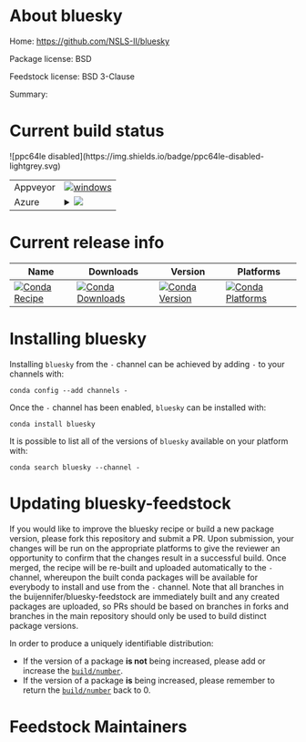 About bluesky
=============

Home: https://github.com/NSLS-II/bluesky

Package license: BSD

Feedstock license: BSD 3-Clause

Summary: 



Current build status
====================


<table><tr>
    <td>Appveyor</td>
    <td>
      <a href="https://ci.appveyor.com/project/buijennifer/bluesky-feedstock/branch/master">
        <img alt="windows" src="https://img.shields.io/appveyor/ci/buijennifer/bluesky-feedstock/master.svg?label=Windows">
      </a>
    </td>
  </tr>
    
  <tr>
    <td>Azure</td>
    <td>
      <details>
        <summary>
          <a href="https://dev.azure.com/buijennifer/nsls2/_build/latest?definitionId=&branchName=master">
            <img src="https://dev.azure.com/buijennifer/nsls2/_apis/build/status/bluesky-feedstock?branchName=master">
          </a>
        </summary>
        <table>
          <thead><tr><th>Variant</th><th>Status</th></tr></thead>
          <tbody><tr>
              <td>linux_python3.6</td>
              <td>
                <a href="https://dev.azure.com/buijennifer/nsls2/_build/latest?definitionId=&branchName=master">
                  <img src="https://dev.azure.com/buijennifer/nsls2/_apis/build/status/bluesky-feedstock?branchName=master&jobName=linux&configuration=linux_python3.6" alt="variant">
                </a>
              </td>
            </tr><tr>
              <td>linux_python3.7</td>
              <td>
                <a href="https://dev.azure.com/buijennifer/nsls2/_build/latest?definitionId=&branchName=master">
                  <img src="https://dev.azure.com/buijennifer/nsls2/_apis/build/status/bluesky-feedstock?branchName=master&jobName=linux&configuration=linux_python3.7" alt="variant">
                </a>
              </td>
            </tr><tr>
              <td>osx_python3.6</td>
              <td>
                <a href="https://dev.azure.com/buijennifer/nsls2/_build/latest?definitionId=&branchName=master">
                  <img src="https://dev.azure.com/buijennifer/nsls2/_apis/build/status/bluesky-feedstock?branchName=master&jobName=osx&configuration=osx_python3.6" alt="variant">
                </a>
              </td>
            </tr><tr>
              <td>osx_python3.7</td>
              <td>
                <a href="https://dev.azure.com/buijennifer/nsls2/_build/latest?definitionId=&branchName=master">
                  <img src="https://dev.azure.com/buijennifer/nsls2/_apis/build/status/bluesky-feedstock?branchName=master&jobName=osx&configuration=osx_python3.7" alt="variant">
                </a>
              </td>
            </tr><tr>
              <td>win_python3.6</td>
              <td>
                <a href="https://dev.azure.com/buijennifer/nsls2/_build/latest?definitionId=&branchName=master">
                  <img src="https://dev.azure.com/buijennifer/nsls2/_apis/build/status/bluesky-feedstock?branchName=master&jobName=win&configuration=win_python3.6" alt="variant">
                </a>
              </td>
            </tr><tr>
              <td>win_python3.7</td>
              <td>
                <a href="https://dev.azure.com/buijennifer/nsls2/_build/latest?definitionId=&branchName=master">
                  <img src="https://dev.azure.com/buijennifer/nsls2/_apis/build/status/bluesky-feedstock?branchName=master&jobName=win&configuration=win_python3.7" alt="variant">
                </a>
              </td>
            </tr>
          </tbody>
        </table>
      </details>
    </td>
  </tr>
![ppc64le disabled](https://img.shields.io/badge/ppc64le-disabled-lightgrey.svg)
</table>

Current release info
====================

| Name | Downloads | Version | Platforms |
| --- | --- | --- | --- |
| [![Conda Recipe](https://img.shields.io/badge/recipe-bluesky-green.svg)](https://anaconda.org/-/bluesky) | [![Conda Downloads](https://img.shields.io/conda/dn/-/bluesky.svg)](https://anaconda.org/-/bluesky) | [![Conda Version](https://img.shields.io/conda/vn/-/bluesky.svg)](https://anaconda.org/-/bluesky) | [![Conda Platforms](https://img.shields.io/conda/pn/-/bluesky.svg)](https://anaconda.org/-/bluesky) |

Installing bluesky
==================

Installing `bluesky` from the `-` channel can be achieved by adding `-` to your channels with:

```
conda config --add channels -
```

Once the `-` channel has been enabled, `bluesky` can be installed with:

```
conda install bluesky
```

It is possible to list all of the versions of `bluesky` available on your platform with:

```
conda search bluesky --channel -
```




Updating bluesky-feedstock
==========================

If you would like to improve the bluesky recipe or build a new
package version, please fork this repository and submit a PR. Upon submission,
your changes will be run on the appropriate platforms to give the reviewer an
opportunity to confirm that the changes result in a successful build. Once
merged, the recipe will be re-built and uploaded automatically to the
`-` channel, whereupon the built conda packages will be available for
everybody to install and use from the `-` channel.
Note that all branches in the buijennifer/bluesky-feedstock are
immediately built and any created packages are uploaded, so PRs should be based
on branches in forks and branches in the main repository should only be used to
build distinct package versions.

In order to produce a uniquely identifiable distribution:
 * If the version of a package **is not** being increased, please add or increase
   the [``build/number``](https://conda.io/docs/user-guide/tasks/build-packages/define-metadata.html#build-number-and-string).
 * If the version of a package **is** being increased, please remember to return
   the [``build/number``](https://conda.io/docs/user-guide/tasks/build-packages/define-metadata.html#build-number-and-string)
   back to 0.

Feedstock Maintainers
=====================


